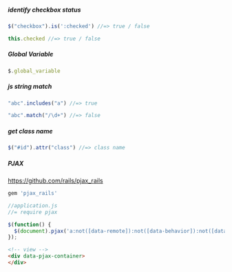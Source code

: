 ##### identify checkbox status

```javascript
$("checkbox").is(':checked') //=> true / false

this.checked //=> true / false
```
##### Global Variable

```javascript
$.global_variable
```

##### js string match

```javascript
"abc".includes("a") //=> true

"abc".match("/\d+") //=> false
```

##### get class name

``` javascript
$("#id").attr("class") //=> class name
```
##### PJAX

https://github.com/rails/pjax_rails

```ruby
gem 'pjax_rails'
```

```javascript
//application.js
//= require pjax

$(function() {
  $(document).pjax('a:not([data-remote]):not([data-behavior]):not([data-skip-pjax])', '[data-pjax-container]')
});
```

```html
<!-- view -->
<div data-pjax-container>
</div>
```


